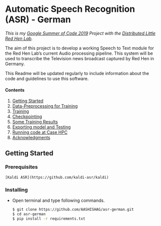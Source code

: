 # Automatic Speech Recognition (ASR) - German
_This is my [Google Summer of Code 2019](https://summerofcode.withgoogle.com/projects/#5623384702976000) Project with the [Distributed Little Red Hen Lab](http://www.redhenlab.org/)._

The aim of this project is to develop a working Speech to Text module for the Red Hen Lab’s current Audio processing pipeline. This system will be used to transcribe the Television news broadcast captured by Red Hen in Germany.

This Readme will be updated regularly to include information about the code and guidelines to use this software.

#### Contents

1. [Getting Started](#getting-started)
2. [Data-Preprocessing for Training](#data-preprocessing-for-training)
3. [Training](#training)
4. [Checkpointing](#checkpointing)
5. [Some Training Results](#some-training-results)
6. [Exporting model and Testing](#exporting-model-and-testing)
7. [Running code at Case HPC](#running-code-at-case-hpc)
8. [Acknowledgments](#acknowledgments)

## Getting Started

### Prerequisites
	[Kaldi ASR](https://github.com/kaldi-asr/kaldi)


### Installing
* Open terminal and type following commands.
	```bash
	$ git clone https://github.com/AASHISHAG/asr-german.git
	$ cd asr-german
	$ pip install -r requirements.txt 
	```
